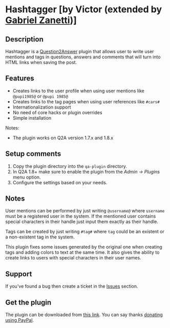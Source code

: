 Hashtagger [by Victor (extended by [Gabriel Zanetti][author])]
=================================================

Description
-----------

Hashtagger is a [Question2Answer][Q2A] plugin that allows user to write user mentions and tags in questions, answers
and comments that will turn into HTML links when saving the post.

Features
--------

 *  Creates links to the user profile when using user mentions like `@pupi1985@` or `@pupi 1985@`
 *  Creates links to the tag pages when using user references like `#cars#`
 *  Internationalization support
 *  No need of core hacks or plugin overrides
 *  Simple installation

Notes:

 *  The plugin works on Q2A version 1.7.x and 1.8.x

Setup comments
--------------

 1. Copy the plugin directory into the `qa-plugin` directory.
 1. In Q2A 1.8+ make sure to enable the plugin from the *Admin -> Plugins* menu option.
 1. Configure the settings based on your needs.

Notes
-------

User mentions can be performed by just writing `@username@` where `username` must be a registered user in the system.
If the mentioned user contains special characters in their handle just input them exactly as their handle.

Tags can be created by just writing `#tag#` where `tag` could be an existent or a non-existent tag in the system.

This plugin fixes some issues generated by the original one when creating tags and adding colors to text at the same
time. It also gives the ability to create links to users with special characters in their user names.

Support
-------

If you've found a bug then create a ticket in the [Issues][issues] section.

Get the plugin
--------------

The plugin can be downloaded from [this link][download]. You can say thanks [donating using PayPal][paypal].


[Q2A]: http://www.question2answer.com
[download]: https://github.com/pupi1985/q2a-hashtagger/archive/master.zip
[issues]: https://github.com/pupi1985/q2a-hashtagger/issues
[paypal]: https://www.paypal.com/cgi-bin/webscr?cmd=_s-xclick&hosted_button_id=Y7LUM6ML4UV9L
[author]: http://question2answer.org/qa/user/pupi1985
